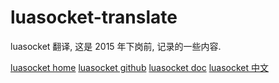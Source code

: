 # luasocket-translate

luasocket 翻译, 这是 2015 年下岗前, 记录的一些内容.

[luasocket home](http://w3.impa.br/~diego/software/luasocket/home.html)
[luasocket github](https://github.com/diegonehab/luasocket)
[luasocket doc](http://w3.impa.br/~diego/software/luasocket/reference.html)
[luasocket 中文](./zh/MAIN.md)
